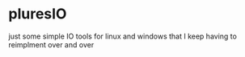 # pluresIO
just some simple IO tools for linux and windows that I keep having to reimplment over and over

